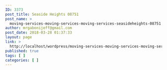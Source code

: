 ```yaml
---
ID: 3373
post_title: Seaside Heights 08751
post_name: >
  moving-services-moving-services-moving-services-seasideheights-08751
author: mrgabonijeff@gmail.com
post_date: 2018-03-28 01:37:33
layout: page
link: >
  http://localhost/wordpress/moving-services-moving-services-moving-services-seasideheights-08751/
published: true
tags: [ ]
categories: [ ]
---
```

